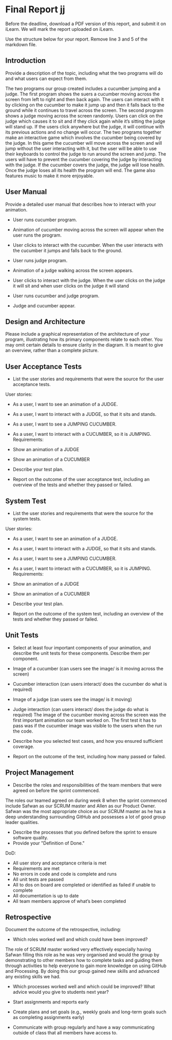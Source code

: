 # Final Report jj

Before the deadline, download a PDF version of this report, and submit it on iLearn. We will mark the report uploaded on iLearn.

Use the structure below for your report. Remove line 3 and 5 of the markdown file.

## Introduction
Provide a description of the topic, including what the two programs will do and what users can expect from them.

The two programs our group created includes a cucumber jumping and a judge. The first program shows the suers a cucumber moving across the screen from left to right and then back again. The users can interact with it by clicking on the cucumber to make it jump up and then it falls back to the ground while it continues to travel across the screen. The second program shows a judge moving across the screen randomly. Users can click on the judge which causes it to sit and if they click again while it’s sitting the judge will stand up. If the users click anywhere but the judge, it will continue with its previous actions and no change will occur. The two programs together make an interactive game which involves the cucumber being covered by the judge. In this game the cucumber will move across the screen and will jump without the user interacting with it, but the user will be able to use their keyboards to control the judge to run around the screen and jump. The users will have to prevent the cucumber covering the judge by interacting with the judge. If the cucumber covers the judge, the judge will lose health. Once the judge loses all its health the program will end. The game also features music to make it more enjoyable. 

## User Manual
Provide a detailed user manual that describes how to interact with your animation.

-	User runs cucumber program. 
-	Animation of cucumber moving across the screen will appear when the user runs the program. 
-	User clicks to interact with the cucumber. When the user interacts with the cucumber it jumps and falls back to the ground.

-	User runs judge program.
-	Animation of a judge walking across the screen appears. 
-	User clicks to interact with the judge. When the user clicks on the judge it will sit and when user clicks on the judge it will stand 

-	User runs cucumber and judge program.
-	Judge and cucumber appear. 


## Design and Architecture
Please include a graphical representation of the architecture of your program, illustrating how its primary components relate to each other. You may omit certain details to ensure clarity in the diagram. It is meant to give an overview, rather than a complete picture.

## User Acceptance Tests
- List the user stories and requirements that were the source for the user acceptance tests.

User stories:
-	As a user, I want to see an animation of a JUDGE.
-	As a user, I want to interact with a JUDGE, so that it sits and stands.
-	As a user, I want to see a JUMPING CUCUMBER.
-	As a user, I want to interact with a CUCUMBER, so it is JUMPING.
Requirements:
-	Show an animation of a JUDGE 
-	Show an animation of a CUCUMBER 

- Describe your test plan.
- Report on the outcome of the user acceptance test, including an overview of the tests and whether they passed or failed.

## System Test
- List the user stories and requirements that were the source for the system tests.

User stories:
-	As a user, I want to see an animation of a JUDGE.
-	As a user, I want to interact with a JUDGE, so that it sits and stands.
-	As a user, I want to see a JUMPING CUCUMBER.
-	As a user, I want to interact with a CUCUMBER, so it is JUMPING.
Requirements:
-	Show an animation of a JUDGE 
-	Show an animation of a CUCUMBER 

- Describe your test plan.
- Report on the outcome of the system test, including an overview of the tests and whether they passed or failed.

## Unit Tests
- Select at least four important components of your animation, and describe the unit tests for these components. Describe them per component.

-	Image of a cucumber (can users see the image/ is it moving across the screen)
-	Cucumber interaction (can users interact/ does the cucumber do what is required)
-	Image of a judge (can users see the image/ is it moving)
-	Judge interaction (can users interact/ does the judge do what is required)
The image of the cucumber moving across the screen was the first important animation our team worked on. The first test it has to pass was if the cucumber image was visible to the users when the run the code. 

- Describe how you selected test cases, and how you ensured sufficient coverage.
- Report on the outcome of the test, including how many passed or failed.

## Project Management
- Describe the roles and responsibilities of the team members that were agreed on before the sprint commenced.

The roles our teamed agreed on during week 8 when the sprint commenced include Safwan as our SCRUM master and Allen as our Product Owner. Safwan was the most appropriate choice as our SCRUM master as he has a deep understanding surrounding GitHub and possesses a lot of good group leader qualities. 

- Describe the processes that you defined before the sprint to ensure software quality.
- Provide your "Definition of Done."

DoD:
-	All user story and acceptance criteria is met 
-	Requirements are met
-	No errors in code and code is complete and runs
-	All unit tests are passed 
-	All to dos on board are completed or identified as failed if unable to complete 
-	All documentation is up to date
-	All team members approve of what’s been completed


## Retrospective
Document the outcome of the retrospective, including:
- Which roles worked well and which could have been improved?

The role of SCRUM master worked very effectively especially having Safwan filling this role as he was very organised and would the group by demonstrating to other members how to complete tasks and guiding them through activities to help everyone to gain more knowledge on using GitHub and Processing. By doing this our group gained new skills and advanced any existing skills we had. 

- Which processes worked well and which could be improved?
What advice would you give to students next year?

-	Start assignments and reports early 
-	Create plans and set goals (e.g., weekly goals and long-term goals such as completing assignments early)
-	Communicate with group regularly and have a way communicating outside of class that all members have access to. 

